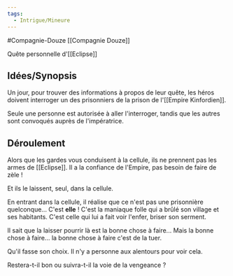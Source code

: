 ```yaml
---
tags:
  - Intrigue/Mineure
---
```

#Compagnie-Douze [[Compagnie Douze]] 

Quête personnelle d'[[Eclipse]]

## Idées/Synopsis

Un jour, pour trouver des informations à propos de leur quête, les héros doivent interroger un des prisonniers de la prison de l'[[Empire Kinfordien]].

Seule une personne est autorisée à aller l'interroger, tandis que les autres sont convoqués auprès de l'impératrice.

## Déroulement

Alors que les gardes vous conduisent à la cellule, ils ne prennent pas les armes de [[Eclipse]]. Il a la confiance de l'Empire, pas besoin de faire de zèle !

Et ils le laissent, seul, dans la cellule.

En entrant dans la cellule, il réalise que ce n'est pas une prisonnière quelconque... C'est **elle** !
C'est la maniaque folle qui a brûlé son village et ses habitants.
C'est celle qui lui a fait voir l'enfer, briser son serment.

Il sait que la laisser pourrir là est la bonne chose à faire... 
Mais la bonne chose à faire... la bonne chose à faire c'est de la tuer.

Qu'il fasse son choix. Il n'y a personne aux alentours pour voir cela. 

Restera-t-il bon ou suivra-t-il la voie de la vengeance ?
